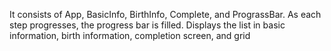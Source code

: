 It consists of App, BasicInfo, BirthInfo, Complete, and PrograssBar.
As each step progresses, the progress bar is filled.
Displays the list in basic information, birth information, completion screen, and grid
